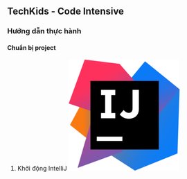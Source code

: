 ## TechKids - Code Intensive
### Hướng dẫn thực hành
#### Chuẩn bị project
1. Khởi động IntelliJ
![Intellij Logo](/images/intellij.png)
